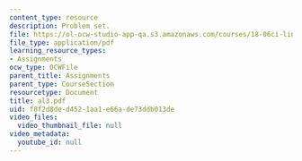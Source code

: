 ```yaml
---
content_type: resource
description: Problem set.
file: https://ol-ocw-studio-app-qa.s3.amazonaws.com/courses/18-06ci-linear-algebra-communications-intensive-spring-2004/f8f2d8ded4521aa1e66ade73ddb013de_al3.pdf
file_type: application/pdf
learning_resource_types:
- Assignments
ocw_type: OCWFile
parent_title: Assignments
parent_type: CourseSection
resourcetype: Document
title: al3.pdf
uid: f8f2d8de-d452-1aa1-e66a-de73ddb013de
video_files:
  video_thumbnail_file: null
video_metadata:
  youtube_id: null
---
```


